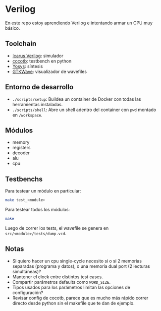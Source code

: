# Verilog

En este repo estoy aprendiendo Verilog e intentando armar un CPU muy básico.

## Toolchain

- [Icarus Verilog](https://github.com/steveicarus/iverilog): simulador
- [cocotb](https://github.com/cocotb/cocotb): testbench en python
- [Yosys](https://github.com/YosysHQ/yosys): síntesis
- [GTKWave](https://gtkwave.sourceforge.net/): visualizador de wavefiles

## Entorno de desarrollo

- `./scripts/setup`: Buildea un container de Docker con todas las herramientas instaladas.
- `./scripts/shell`: Abre un shell adentro del container con `pwd` montado en `/workspace`.

## Módulos

- memory
- registers
- decoder
- alu
- cpu

## Testbenchs

Para testear un módulo en particular:

```sh
make test_<module>
```

Para testear todos los módulos:

```sh
make
```

Luego de correr los tests, el wavefile se genera en `src/<module>/tests/dump.vcd`.

## Notas

- Si quiero hacer un cpu single-cycle necesito si o si 2 memorias separadas (programa y datos), o una memoria dual port (2 lecturas simultáneas)?
- Mantener el clock entre distintos test cases.
- Compartir parámetros defaults como `WORD_SIZE`.
- Tipos usados para los parámetros limitan las opciones de configuración?
- Revisar config de cocotb, parece que es mucho más rápido correr directo desde python sin el makefile que te dan de ejemplo.
